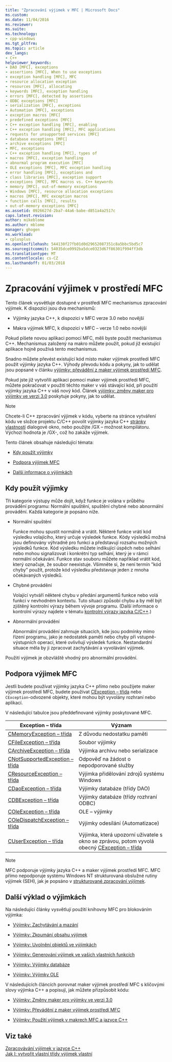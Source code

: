 ```yaml
---
title: "Zpracování výjimek v MFC | Microsoft Docs"
ms.custom: 
ms.date: 11/04/2016
ms.reviewer: 
ms.suite: 
ms.technology:
- cpp-windows
ms.tgt_pltfrm: 
ms.topic: article
dev_langs:
- C++
helpviewer_keywords:
- DAO [MFC], exceptions
- assertions [MFC], When to use exceptions
- exception handling [MFC], MFC
- resource allocation exception
- resources [MFC], allocating
- keywords [MFC], exception handling
- errors [MFC], detected by assertions
- ODBC exceptions [MFC]
- serialization [MFC], exceptions
- Automation [MFC], exceptions
- exception macros [MFC]
- predefined exceptions [MFC]
- C++ exception handling [MFC], enabling
- C++ exception handling [MFC], MFC applications
- requests for unsupported services [MFC]
- database exceptions [MFC]
- archive exceptions [MFC]
- MFC, exceptions
- C++ exception handling [MFC], types of
- macros [MFC], exception handling
- abnormal program execution [MFC]
- OLE exceptions [MFC], MFC exception handling
- error handling [MFC], exceptions and
- class libraries [MFC], exception support
- exceptions [MFC], MFC macros vs. C++ keywords
- memory [MFC], out-of-memory exceptions
- Windows [MFC], resource allocation exceptions
- macros [MFC], MFC exception macros
- function calls [MFC], results
- out-of-memory exceptions [MFC]
ms.assetid: 0926627d-2ba7-44a6-babe-d851a4a2517c
caps.latest.revision: 
author: mikeblome
ms.author: mblome
manager: ghogen
ms.workload:
- cplusplus
ms.openlocfilehash: 544130f27fb01d0d29652087351c8a5bbc5bd5c7
ms.sourcegitcommit: 54035dce0992ba5dce0323d67f86301f994ff3db
ms.translationtype: MT
ms.contentlocale: cs-CZ
ms.lasthandoff: 01/03/2018
---
```

# <a name="exception-handling-in-mfc"></a>Zpracování výjimek v prostředí MFC
Tento článek vysvětluje dostupné v prostředí MFC mechanismus zpracování výjimek. K dispozici jsou dva mechanismů:  
  
-   Výjimky jazyka C++, k dispozici v MFC verze 3.0 nebo novější  
  
-   Makra výjimek MFC, k dispozici v MFC – verze 1.0 nebo novější  
  
 Pokud píšete novou aplikaci pomocí MFC, měli byste použít mechanismus C++. Mechanismus založený na makro můžete použít, pokud již existující aplikace hojně používá tento mechanismus.  
  
 Snadno můžete převést existující kód místo maker výjimek prostředí MFC použít výjimky jazyka C++. Výhody převodu kódu a pokyny, jak to udělat jsou popsané v článku [výjimky: převádění z maker výjimek prostředí MFC](../mfc/exceptions-converting-from-mfc-exception-macros.md).  
  
 Pokud jste již vytvořili aplikaci pomocí maker výjimek prostředí MFC, můžete pokračovat v použití těchto maker v váš stávající kód, při použití výjimky jazyka C++ v váš nový kód. Článek [výjimky: změny maker pro výjimky ve verzi 3.0](../mfc/exceptions-changes-to-exception-macros-in-version-3-0.md) poskytuje pokyny, jak to udělat.  
  
> [!NOTE]
>  Chcete-li C++ zpracování výjimek v kódu, vyberte na stránce vytváření kódu ve složce projektu C/C++ povolit výjimky jazyka C++ [stránky vlastností](../ide/property-pages-visual-cpp.md) dialogové okno, nebo použijte /GX – možnost kompilátoru. Výchozí hodnota je /GX-, což ho zakáže výjimek.  
  
 Tento článek obsahuje následující témata:  
  
-   [Kdy použít výjimky](#_core_when_to_use_exceptions)  
  
-   [Podpora výjimek MFC](#_core_mfc_exception_support)  
  
-   [Další informace o výjimkách](#_core_further_reading_about_exceptions)  
  
##  <a name="_core_when_to_use_exceptions"></a>Kdy použít výjimky  
 Tři kategorie výstupy může dojít, když funkce je volána v průběhu provádění programu: Normální spuštění, spuštění chybné nebo abnormální provádění. Každá kategorie je popsáno níže.  
  
-   Normální spuštění  
  
     Funkce mohou spustit normálně a vrátit. Některé funkce vrátí kód výsledku volajícího, který určuje výsledek funkce. Kódy výsledků možná jsou definovány výhradně pro funkci a představují rozsahu možných výsledků funkce. Kód výsledku můžete indikující úspěch nebo selhání nebo mohou signalizovat i konkrétní typ selhání, který je v rámci normální očekávání. Funkce stav souboru můžete například vrátit kód, který označuje, že soubor neexistuje. Všimněte si, že není termín "kód chyby" použít, protože kód výsledku představuje jeden z mnoha očekávaných výsledků.  
  
-   Chybné provádění  
  
     Volající vytváří některé chybu v předání argumentů funkce nebo volá funkci v nevhodném kontextu. Tuto situaci způsobí chybu a by měl být zjištěný kontrolní výrazy během vývoje programu. (Další informace o kontrolní výrazy najdete v tématu [kontrolní výrazy jazyka C/C++](/visualstudio/debugger/c-cpp-assertions).)  
  
-   Abnormální provádění  
  
     Abnormální provádění zahrnuje situacích, kde jsou podmínky mimo řízení programu, jako je nedostatek paměti nebo chyby při vstupně-výstupních operací, které ovlivňují výsledek funkce. Nestandardní situace měla by ji zpracovat zachytávání a vyvolávání výjimek.  
  
 Použití výjimek je obzvláště vhodný pro abnormální provádění.  
  
##  <a name="_core_mfc_exception_support"></a>Podpora výjimek MFC  
 Jestli budete používat výjimky jazyka C++ přímo nebo použijete maker výjimek prostředí MFC, budete používat [CException – třída](../mfc/reference/cexception-class.md) nebo `CException`-odvozené objekty, které mohou být vyvolány rozhraní nebo aplikací.  
  
 V následující tabulce jsou předdefinované výjimky poskytované MFC.  
  
|Exception – třída|Význam|  
|---------------------|-------------|  
|[CMemoryException – třída](../mfc/reference/cmemoryexception-class.md)|Z důvodu nedostatku paměti|  
|[CFileException – třída](../mfc/reference/cfileexception-class.md)|Soubor výjimky|  
|[CArchiveException – třída](../mfc/reference/carchiveexception-class.md)|Výjimka archivu nebo serializace|  
|[CNotSupportedException – třída](../mfc/reference/cnotsupportedexception-class.md)|Odpověď na žádost o nepodporované služby|  
|[CResourceException – třída](../mfc/reference/cresourceexception-class.md)|Výjimka přidělování zdrojů systému Windows|  
|[CDaoException – třída](../mfc/reference/cdaoexception-class.md)|Výjimky databáze (třídy DAO)|  
|[CDBException – třída](../mfc/reference/cdbexception-class.md)|Výjimky databáze (třídy rozhraní ODBC)|  
|[COleException – třída](../mfc/reference/coleexception-class.md)|OLE – výjimky|  
|[COleDispatchException – třída](../mfc/reference/coledispatchexception-class.md)|Výjimky odesílání (Automatizace)|  
|[CUserException – třída](../mfc/reference/cuserexception-class.md)|Výjimka, která upozorní uživatele s okno se zprávou, potom vyvolá obecný [CException – třída](../mfc/reference/cexception-class.md)|  
  
> [!NOTE]
>  MFC podporuje výjimky jazyka C++ a maker výjimek prostředí MFC. MFC přímo nepodporuje systému Windows NT strukturovaná obslužné rutiny výjimek (SEH), jak je popsáno v [strukturované zpracování výjimek](http://msdn.microsoft.com/library/windows/desktop/ms680657).  
  
##  <a name="_core_further_reading_about_exceptions"></a>Další výklad o výjimkách  
 Na následující články vysvětlují použití knihovny MFC pro blokováním výjimka:  
  
-   [Výjimky: Zachytávání a mazání](../mfc/exceptions-catching-and-deleting-exceptions.md)  
  
-   [Výjimky: Zkoumání obsahu výjimek](../mfc/exceptions-examining-exception-contents.md)  
  
-   [Výjimky: Uvolnění objektů ve výjimkách](../mfc/exceptions-freeing-objects-in-exceptions.md)  
  
-   [Výjimky: Generování výjimek ve vašich vlastních funkcích](../mfc/exceptions-throwing-exceptions-from-your-own-functions.md)  
  
-   [Výjimky: Výjimky databáze](../mfc/exceptions-database-exceptions.md)  
  
-   [Výjimky: Výjimky OLE](../mfc/exceptions-ole-exceptions.md)  
  
 V následujících článcích porovnat maker výjimek prostředí MFC s klíčovými slovy výjimka C++ a popisují, jak můžete přizpůsobit kódu:  
  
-   [Výjimky: Změny maker pro výjimky ve verzi 3.0](../mfc/exceptions-changes-to-exception-macros-in-version-3-0.md)  
  
-   [Výjimky: Převádění z maker výjimek prostředí MFC](../mfc/exceptions-converting-from-mfc-exception-macros.md)  
  
-   [Výjimky: Použití výjimek v makrech MFC a jazyce C++](../mfc/exceptions-using-mfc-macros-and-cpp-exceptions.md)  
  
## <a name="see-also"></a>Viz také  
 [Zpracovávání výjimek v jazyce C++](../cpp/cpp-exception-handling.md)   
 [Jak I: vytvořit vlastní třídy výjimek vlastní](http://go.microsoft.com/fwlink/p/?linkid=128045)

